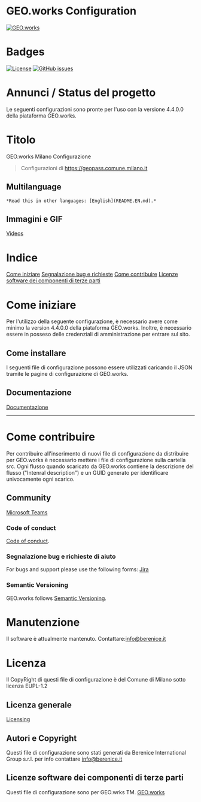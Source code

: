 # GEO.works Configuration

[![GEO.works](https://geoworks321936.r.worldssl.net/wp-content/uploads/2019/10/GEO.worksTM-black.png)](https://www.geo.works)
 
# Badges
 [![License](https://img.shields.io/github/license/Comune-Milano/geoworks-mi.svg)](https://github.com/Comune-Milano/geoworks-mi/blob/main/LICENSE.md)
[![GitHub issues](https://img.shields.io/github/issues/Comune-Milano/geoworks-mi.svg)](https://github.com/Comune-Milano/geoworks-mi/issues)

 

# Annunci / Status del progetto
Le seguenti configurazioni sono pronte per l'uso con la versione 4.4.0.0 della piataforma GEO.works.

# Titolo
GEO.works Milano Configurazione

> Configurazioni di https://geopass.comune.milano.it

## Multilanguage

```
*Read this in other languages: [English](README.EN.md).*
```

## Immagini e GIF
[Videos](https://github.com/Comune-Milano/geoworks-mi/tree/main/DOCUMENTAZIONE%20GEOPASS/Avvisi/Video)


# Indice

[Come iniziare](#come-iniziare)
[Segnalazione bug e richieste](#segnalazione-bug-e-richieste-di-aiuto)
[Come contribuire](#come-contribuire)
[Licenze software dei componenti di terze parti](#licenze-software-dei-componenti-di-terze-parti)


# Come iniziare

Per l'utilizzo della seguente configurazione, è necessario avere come minimo la version 4.4.0.0 della piataforma GEO.works. 
Inoltre, è necessario essere in posseso delle credenziali di amministrazione per entrare sul sito.

## Come installare

I seguenti file di configurazione possono essere utilizzati caricando il JSON tramite le pagine di configurazione di GEO.works.

## Documentazione

[Documentazione](https://github.com/Comune-Milano/geoworks-mi/tree/main/DOCUMENTAZIONE%20GEOPASS)

---

# Come contribuire

Per contribuire all'inserimento di nuovi file di configurazione da distribuire per GEO.works è necessario mettere i file di configurazione sulla cartella src. Ogni flusso quando scaricato da GEO.works contiene la descrizione del flusso ("Intenral description") e un GUID generato per identificare univocamente ogni scarico.

## Community
[Microsoft Teams](https://teams.microsoft.com/l/team/19%3a85bc7dc1c37d4c95b0eab4176d65ed21%40thread.tacv2/conversations?groupId=8f702139-d8d2-481b-9337-bfe5cbd75728&tenantId=d3e05d48-57dc-44e8-8d46-b650ec91dd77) 


### Code of conduct

 [Code of conduct](https://www.contributor-covenant.org/). 

### Segnalazione bug e richieste di aiuto

For bugs and support please use the following forms: [Jira](https://webgis.atlassian.net/servicedesk/customer/portal/38)

### Semantic Versioning

GEO.works follows [Semantic Versioning](https://semver.org/). 

# Manutenzione 

Il software è attualmente mantenuto.  Contattare:[info@berenice.it](mailto:info@berenice.it)

# Licenza 
Il CopyRight di questi file di configurazione è del Comune di Milano sotto licenza EUPL-1.2

## Licenza generale 
[Licensing](https://github.com/Comune-Milano/geoworks-mi/blob/main/LICENSE.md)

## Autori e Copyright

Questi file di configurazione sono stati generati da Berenice International Group s.r.l. per info contattare [info@berenice.it](mailto:info@berenice.it)

## Licenze software dei componenti di terze parti
Questi file di configurazione sono per GEO.wrks TM.  [GEO.works](https://www.geo.works/)


